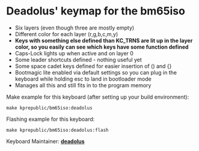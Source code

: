# Deadolus' keymap for the bm65iso

* Six layers (even though three are mostly empty)
* Different color for each layer (r,g,b,c,m,y)
* **Keys with something else defined than KC_TRNS are lit up in the layer color, so you easily can see which keys have some function defined**
* Caps-Lock lights up when active and on layer 0
* Some leader shortcuts defined - nothing useful yet
* Some space cadet keys defined for easier insertion of () and {}
* Bootmagic lite enabled via default settings so you can plug in the keyboard while holding esc to land in bootloader mode
* Manages all this and still fits in to the program memory

Make example for this keyboard (after setting up your build environment):

    make kprepublic/bm65iso:deadolus

Flashing example for this keyboard:

    make kprepublic/bm65iso:deadolus:flash

Keyboard Maintainer: **[deadolus](https://github.com/deadolus)**
